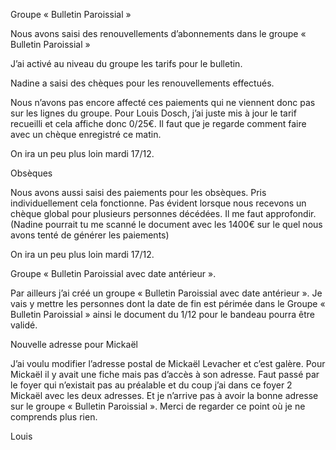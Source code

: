 Groupe « Bulletin Paroissial »

 

Nous avons saisi des renouvellements d’abonnements dans le groupe « Bulletin Paroissial »

J’ai activé au niveau du groupe les tarifs pour le bulletin.

Nadine a saisi des chèques pour les renouvellements effectués.

Nous n’avons pas encore affecté ces paiements qui ne viennent donc pas sur les lignes du groupe. Pour Louis Dosch, j’ai juste mis à jour le tarif recueilli et cela affiche donc 0/25€. Il faut que je regarde comment faire avec un chèque enregistré ce matin.

On ira un peu plus loin mardi 17/12.

 

Obsèques

Nous avons aussi saisi des paiements pour les obsèques. Pris individuellement cela fonctionne. Pas évident lorsque nous recevons un chèque global pour plusieurs personnes décédées. Il me faut approfondir. (Nadine pourrait tu me scanné le document avec les 1400€ sur le quel nous avons tenté de générer les paiements)

 

On ira un peu plus loin mardi 17/12.

 

Groupe « Bulletin Paroissial avec date antérieur ».

Par ailleurs j’ai créé un groupe « Bulletin Paroissial avec date antérieur ». Je vais y mettre les personnes dont la date de fin est périmée dans le Groupe « Bulletin Paroissial » ainsi le document du 1/12 pour le bandeau pourra être validé.

 

Nouvelle adresse pour Mickaël

J’ai voulu modifier l’adresse postal de Mickaël Levacher et c’est galère. Pour Mickaël il y avait une fiche mais pas d’accès à son adresse. Faut passé par le foyer qui n’existait pas au préalable et du coup j’ai dans ce foyer 2 Mickaël avec les deux adresses. Et je n’arrive pas à avoir la bonne adresse sur le groupe « Bulletin Paroissial ». Merci de regarder ce point où je ne comprends plus rien.

 

Louis
